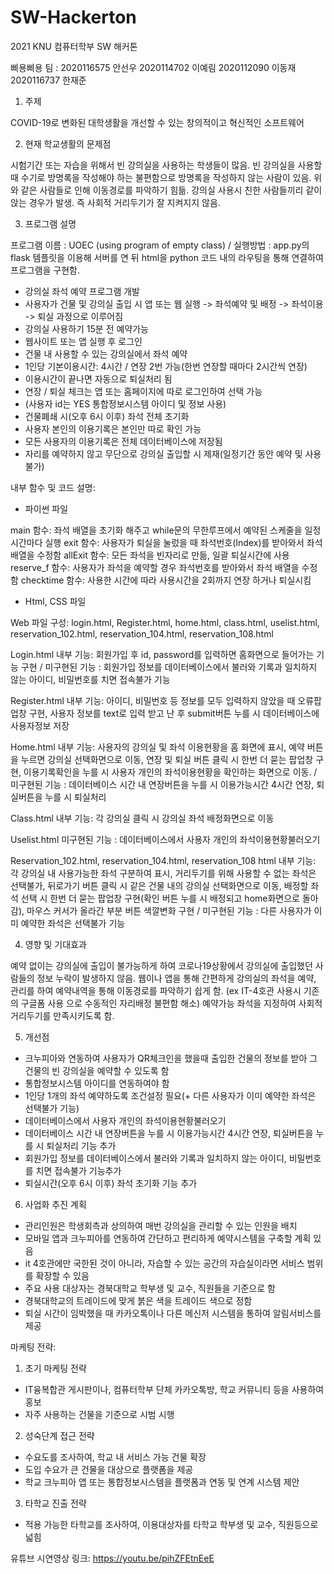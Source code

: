 # SW-Hackerton
2021 KNU 컴퓨터학부 SW 해커톤


삐용삐용 팀 : 2020116575 안선우 2020114702 이예림 2020112090 이동재 2020116737 한재준


1.	주제

  COVID-19로 변화된 대학생활을 개선할 수 있는 창의적이고 혁신적인 소프트웨어
  
2.	현재 학교생활의 문제점

  시험기간 또는 자습을 위해서 빈 강의실을 사용하는 학생들이 많음.
  빈 강의실을 사용할 때 수기로 방명록을 작성해야 하는 불편함으로 방명록을 작성하지 않는 사람이 있음.
  위와 같은 사람들로 인해 이동경로를 파악하기 힘듦.
  강의실 사용시 친한 사람들끼리 같이 앉는 경우가 발생. 즉 사회적 거리두기가 잘 지켜지지 않음.
  
3.	프로그램 설명
  
  프로그램 이름 : UOEC (using program of empty class) / 실행방법 : app.py의 flask 템플릿을 이용해 서버를 연 뒤 html을 python 코드 내의 라우팅을 통해 연결하여 프로그램을 구현함.
  
  -	강의실 좌석 예약 프로그램 개발
  -	사용자가 건물 및 강의실 출입 시 앱 또는 웹 실행 -> 좌석예약 및 배정 -> 좌석이용 -> 퇴실 과정으로 이루어짐
  - 강의실 사용하기 15분 전 예약가능
  - 웹사이트 또는 앱 실행 후 로그인
  - 건물 내 사용할 수 있는 강의실에서 좌석 예약
  - 1인당 기본이용시간: 4시간 / 연장 2번 가능(한번 연장할 때마다 2시간씩 연장)
  - 이용시간이 끝나면 자동으로 퇴실처리 됨
  - 연장 / 퇴실 체크는 앱 또는 홈페이지에 따로 로그인하여 선택 가능
  - (사용자 id는 YES 통합정보시스템 아이디 및 정보 사용)
  - 건물폐쇄 시(오후 6시 이후) 좌석 전체 초기화
  - 사용자 본인의 이용기록은 본인만 따로 확인 가능
  - 모든 사용자의 이용기록은 전체 데이터베이스에 저장됨
  - 자리를 예약하지 않고 무단으로 강의실 출입할 시 제재(일정기간 동안 예약 및 사용 불가)
  
  내부 함수 및 코드 설명:
  - 파이썬 파일

main 함수: 좌석 배열을 초기화 해주고 while문의 무한루프에서 예약된 스케줄을 일정시간마다 실행
exit 함수: 사용자가 퇴실을 눌렀을 때 좌석번호(Index)를 받아와서 좌석 배열을 수정함
allExit 함수: 모든 좌석을 빈자리로 만듦, 일괄 퇴실시간에 사용
reserve_f 함수: 사용자가 좌석을 예약할 경우 좌석번호를 받아와서 좌석 배열을 수정함
checktime 함수: 사용한 시간에 따라 사용시간을 2회까지 연장 하거나 퇴실시킴
  
  - Html, CSS 파일

Web 파일 구성: login.html, Register.html, home.html, class.html, uselist.html, reservation_102.html, reservation_104.html, reservation_108.html

Login.html 내부 기능: 회원가입 후 id, password를 입력하면 홈화면으로 들어가는 기능 구현
/ 미구현된 기능 : 회원가입 정보를 데이터베이스에서 불러와 기록과 일치하지 않는 아이디, 비밀번호를 치면 접속불가 기능

Register.html 내부 기능: 아이디, 비밀번호 등 정보를 모두 입력하지 않았을 때 오류팝업창 구현, 사용자 정보를 text로 입력 받고 난 후 submit버튼 누를 시 데이터베이스에 사용자정보 저장

Home.html 내부 기능: 사용자의 강의실 및 좌석 이용현황을 홈 화면에 표시, 예약 버튼을 누르면 강의실 선택화면으로 이동, 연장 및 퇴실 버튼 클릭 시 한번 더 묻는 팝업창 구현, 이용기록확인을 누를 시 사용자 개인의 좌석이용현황을 확인하는 화면으로 이동.
/ 미구현된 기능 :  데이터베이스 시간 내 연장버튼을 누를 시 이용가능시간 4시간 연장, 퇴실버튼을 누를 시 퇴실처리

Class.html 내부 기능: 각 강의실 클릭 시 강의실 좌석 배정화면으로 이동

Uselist.html 미구현된 기능 : 데이터베이스에서 사용자 개인의 좌석이용현황불러오기

Reservation_102.html, reservation_104.html, reservation_108 html 내부 기능: 각 강의실 내 사용가능한 좌석 구분하여 표시, 거리두기를 위해 사용할 수 없는 좌석은 선택불가, 뒤로가기 버튼 클릭 시 같은 건물 내의 강의실 선택화면으로 이동, 배정할 좌석 선택 시 한번 더 묻는 팝업창 구현(확인 버튼 누를 시 배정되고 home화면으로 돌아감), 마우스 커서가 올라간 부분 버튼 색깔변화 구현
/ 미구현된 기능 :  다른 사용자가 이미 예약한 좌석은 선택불가 기능
  
4.	영향 및 기대효과

  예약 없이는 강의실에 출입이 불가능하게 하여 코로나19상황에서 강의실에 출입했던 사람들의 정보 누락이 발생하지 않음.
  웹이나 앱을 통해 간편하게 강의실의 좌석을 예약, 관리를 하여 예약내역을 통해 이동경로를 파악하기 쉽게 함. (ex IT-4호관 사용시 기존의 구글폼 사용    으로 수동적인 자리배정 불편함 해소)
  예약가능 좌석을 지정하여 사회적 거리두기를 만족시키도록 함.
  
5. 개선점
  - 크누피아와 연동하여 사용자가 QR체크인을 했을때 출입한 건물의 정보를 받아 그 건물의 빈 강의실을 예약할 수 있도록 함
  - 통합정보시스템 아이디를 연동하여야 함
  - 1인당 1개의 좌석 예약하도록 조건설정 필요(+ 다른 사용자가 이미 예약한 좌석은 선택불가 기능)
  - 데이터베이스에서 사용자 개인의 좌석이용현황불러오기
  - 데이터베이스 시간 내 연장버튼을 누를 시 이용가능시간 4시간 연장, 퇴실버튼을 누를 시 퇴실처리 기능 추가
  - 회원가입 정보를 데이터베이스에서 불러와 기록과 일치하지 않는 아이디, 비밀번호를 치면 접속불가 기능추가
  - 퇴실시간(오후 6시 이후) 좌석 초기화 기능 추가
  
6. 사업화 추진 계획
  - 관리인원은 학생회측과 상의하여 매번 강의실을 관리할 수 있는 인원을 배치
  - 모바일 앱과 크누피아를 연동하여 간단하고 편리하게 예약시스템을 구축할 계획 있음
  - it 4호관에만 국한된 것이 아니라, 자습할 수 있는 공간의 자습실이라면 서비스 범위를 확장할 수 있음
  - 주요 사용 대상자는 경북대학교 학부생 및 교수, 직원들을 기준으로 함
  - 경북대학교의 트레이드에 맞게 붉은 색을 트레이드 색으로 정함
  - 퇴실 시간이 임박했을 때 카카오톡이나 다른 메신저 시스템을 통하여 알림서비스를 제공
  
  마케팅 전략:
  1. 초기 마케팅 전략
  - IT융복합관 게시판이나, 컴퓨터학부 단체 카카오톡방, 학교 커뮤니티 등을 사용하여 홍보
  - 자주 사용하는 건물을 기준으로 시범 시행
  2. 성숙단계 접근 전략
  - 수요도를 조사하여, 학교 내 서비스 가능 건물 확장
  - 도입 수요가 큰 건물을 대상으로 플랫폼을 제공
  - 학교 크누피아 앱 또는 통합정보시스템을 플랫폼과 연동 및 연계 시스템 제안
  3. 타학교 진출 전략
  - 적용 가능한 타학교를 조사하여, 이용대상자를 타학교 학부생 및 교수, 직원등으로 넓힘



유튜브 시연영상 링크: https://youtu.be/pihZFEtnEeE
